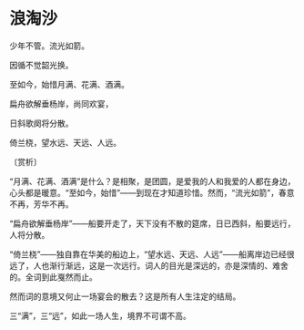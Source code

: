 # 浪淘沙

少年不管。流光如箭。

因循不觉韶光换。

至如今，始惜月满、花满、酒满。

扁舟欲解垂杨岸，尚同欢宴，

日斜歌阕将分散。

倚兰桡，望水远、天远、人远。

〔赏析〕

“月满、花满、酒满”是什么？是相聚，是团圆，是爱我的人和我爱的人都在身边，心头都是暖意。“至如今，始惜”——到现在才知道珍惜。然而，“流光如箭”，春意不再，芳华不再。

“扁舟欲解垂杨岸”——船要开走了，天下没有不散的筵席，日已西斜，船要远行，人将分散。

“倚兰桡”——独自靠在华美的船边上，“望水远、天远、人远”——船离岸边已经很远了，人也渐行渐远，这是一次远行。词人的目光是深远的，亦是深情的、难舍的。全词到此戛然而止。

然而词的意境又何止一场宴会的散去？这是所有人生注定的结局。

三“满”，三“远”，如此一场人生，境界不可谓不高。